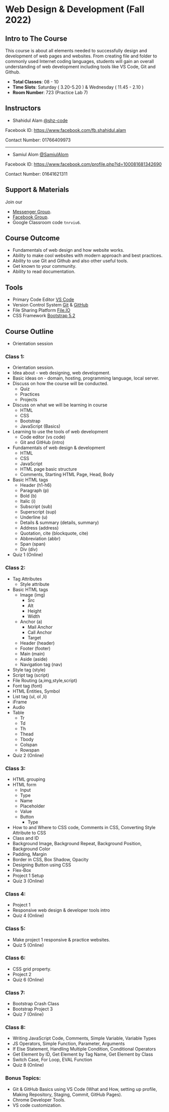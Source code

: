 
# Web Design & Development (Fall 2022)

## Intro to The Course

This course is about all elements needed to successfully design and development of web pages and
 websites.
 From creating file and folder to commonly 
 used Internet coding languages, students will gain an overall understanding of web
  development including tools like VS Code, Git and Github.

  - **Total Classes**: 08 - 10
  - **Time Slots**: Saturday ( 3.20-5.20 ) & Wednesday ( 11.45 - 2.10 )
  - **Room Number**: 723 (Practice Lab 7)

## Instructors

 - Shahidul Alam [@shz-code](https://www.github.com/shz-code) 

 Facebook ID: https://www.facebook.com/fb.shahidul.alam
 
 Contact Number: 01766409973
 - - -
 - Samiul Alom [@SamiulAlom](https://github.com/SamiulAlom)

 Facebook ID: https://www.facebook.com/profile.php?id=100081681342690

Contact Number: 01641621311

## Support & Materials

Join our 
- [Messenger Group](https://m.me/j/AbZ8ymTXio4Lj0Ng/). 
- [Facebook Group](https://www.facebook.com/groups/457844659781546/).
- Google Classroom code `tnrviu6`.


## Course Outcome

- Fundamentals of web design and how website works.
- Ability to make cool websites with modern approach and best practices.
- Ability to use Git and Github and also other useful tools.
- Get known to your community.
- Ability to read documentation.


## Tools
- Primary Code Editor [VS Code](https://code.visualstudio.com/)
- Version Control System [Git](https://git-scm.com/) & [GitHub](https://github.com/)
- File Sharing Platform [File.IO](https://www.file.io/)
- CSS Framework [Bootstrap 5.2](https://getbootstrap.com/)
## Course Outline

- Orientation session

### Class 1:
-	Orientation session.
-	Idea about - web designing, web development.
-	Basic ideas on - domain, hosting, programming language, local server.
-	Discuss on how the course will be conducted.
    -	Quiz
    -	Practices
    -	Projects
-	Discuss on what we will be learning in course
    -	HTML
    -	CSS
    -	Bootstrap
    -	JavaScript (Basics)
-	Learning to use the tools of web development 
    -	Code editor (vs code)
    -	Git and GitHub (intro)
-	Fundamentals of web design & development
    -	HTML
    -	CSS
    -	JavaScript
    -	HTML page basic structure
    -	Comments, Starting HTML Page, Head, Body
-	Basic HTML tags
    -	Header (h1-h6)
    -	Paragraph (p)
    -	Bold (b)
    -	Italic (i)
    -	Subscript (sub)
    -	Superscript (sup)
    -	Underline (u)
    -	Details & summary (details, summary)
    -	Address (address)
    -	Quotation, cite (blockquote, cite)
    -	Abbreviation (abbr)
    -	Span (span)
    -	Div (div)
-	Quiz 1 (Online)
### Class 2:
-	Tag Attributes
    -	Style attribute
-	Basic HTML tags
    -	Image (img)
        -	Src
        -	Alt
        -	Height
        -	Width
    -	Anchor (a)
        -	Mail Anchor
        -	Call Anchor
        -	Target
    -	Header (header)
    -	Footer (footer)
    -	Main (main)
    -	Aside (aside)
    -	Navigation tag (nav)
-	Style tag (style)
-	Script tag (script)
-	File Routing (a,img,style,script)
-	Font tag (font)
-	HTML Entities, Symbol
-	List tag (ul, ol ,li)
-	iFrame 
-	Audio
-	Table
    -	Tr
    -	Td
    -	Th
    -	Thead
    -	Tbody
    -	Colspan
    -	Rowspan
-	Quiz 2 (Online)
### Class 3:
-	HTML grouping
-	HTML form
    -	Input
    -	Type
    -	Name
    -	Placeholder
    -	Value
    -	Button
        -	Type
-	How to and Where to CSS code, Comments in CSS, Converting Style Attribute to CSS
-	Class and ID
-	Background Image, Background Repeat, Background Position, Background Color
-	Padding, Margin
-	Border in CSS, Box Shadow, Opacity
-	Designing Button using CSS
-	Flex-Box
-	Project 1 Setup
-	Quiz 3 (Online)
### Class 4:
-	Project 1 
-	Responsive web design & developer tools intro
-	Quiz 4 (Online)
### Class 5:
-	Make project 1 responsive & practice websites.
-	Quiz 5 (Online)
### Class 6:
-	CSS grid property.
-	Project 2
-	Quiz 6 (Online)
### Class 7:
-	Bootstrap Crash Class
-	Bootstrap Project 3
-	Quiz 7 (Online)
### Class 8:
-	Writing JavaScript Code, Comments, Simple Variable, Variable Types
-	JS Operators, Simple Function, Parameter, Arguments
-	If Else Statement, Handling Multiple Condition, Conditional Operators
-	Get Element by ID, Get Element by Tag Name, Get Element by Class
-	Switch Case, For Loop, EVAL Function
-	Quiz 8 (Online)

### Bonus Topics:
-	Git & GitHub Basics using VS Code (What and How, setting up profile, Making Repository, Staging, Commit, GitHub Pages).
-	Chrome Developer Tools.
-	VS code customization.
